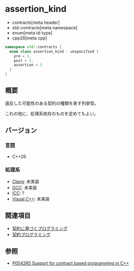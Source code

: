 # assertion_kind
* contracts[meta header]
* std::contracts[meta namespace]
* enum[meta id-type]
* cpp26[meta cpp]

```cpp
namespace std::contracts {
  enum class assertion_kind : unspecified {
    pre = 1,
    post = 2,
    assertion = 3
  }
}
```

## 概要
違反した可能性のある契約の種類を表す列挙型。

これの他に、処理系依存のものを定めてもよい。

## バージョン
### 言語
- C++26

### 処理系
- [Clang](/implementation.md#clang): 未実装
- [GCC](/implementation.md#gcc): 未実装
- [ICC](/implementation.md#icc): ?
- [Visual C++](/implementation.md#visual_cpp): 未実装

## 関連項目
- [契約に基づくプログラミング](/lang/future/contract-based_programming.md)
- [契約プログラミング](/lang/cpp26/contracts.md)

## 参照
- [P0542R5 Support for contract based programming in C++](http://www.open-std.org/jtc1/sc22/wg21/docs/papers/2018/p0542r5.html)
